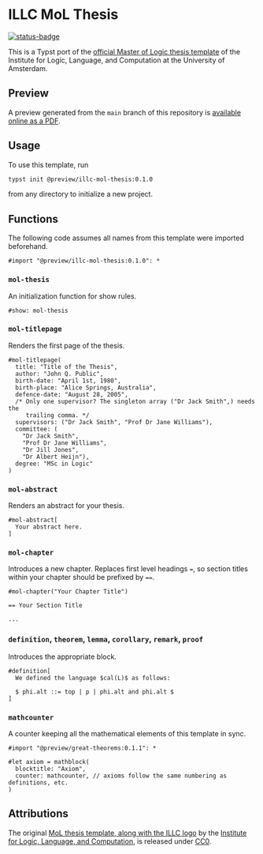 # ILLC MoL Thesis

[![status-badge](https://ci.codeberg.org/api/badges/14184/status.svg)](https://ci.codeberg.org/repos/14184)

This is a Typst port of the [official Master of Logic thesis
template](https://codeberg.org/m4lvin/illc-mol-thesis-template) of the
Institute for Logic, Language, and Computation at the University of Amsterdam.

## Preview

A preview generated from the `main` branch of this repository is [available
online as a PDF](https://foxy.codeberg.page/illc-mol-thesis/main.pdf).

## Usage

To use this template, run

```bash
typst init @preview/illc-mol-thesis:0.1.0
```

from any directory to initialize a new project.

## Functions

The following code assumes all names from this template were imported
beforehand.

```typst
#import "@preview/illc-mol-thesis:0.1.0": *
```

### `mol-thesis`

An initialization function for show rules.

```typst
#show: mol-thesis
```

### `mol-titlepage`

Renders the first page of the thesis.

```typst
#mol-titlepage(
  title: "Title of the Thesis",
  author: "John Q. Public",
  birth-date: "April 1st, 1980",
  birth-place: "Alice Springs, Australia",
  defence-date: "August 28, 2005",
  /* Only one supervisor? The singleton array ("Dr Jack Smith",) needs the
     trailing comma. */
  supervisors: ("Dr Jack Smith", "Prof Dr Jane Williams"),
  committee: (
    "Dr Jack Smith",
    "Prof Dr Jane Williams",
    "Dr Jill Jones",
    "Dr Albert Heijn"),
  degree: "MSc in Logic"
)
```

### `mol-abstract`

Renders an abstract for your thesis.

```typst
#mol-abstract[
  Your abstract here.
]
```

### `mol-chapter`

Introduces a new chapter. Replaces first level headings `=`, so section titles
within your chapter should be prefixed by `==`.

```typst
#mol-chapter("Your Chapter Title")

== Your Section Title

...
```

### `definition`, `theorem`, `lemma`, `corollary`, `remark`, `proof`

Introduces the appropriate block.

```typst
#definition[
  We defined the language $cal(L)$ as follows:

  $ phi.alt ::= top | p | phi.alt and phi.alt $
]
```

### `mathcounter`

A counter keeping all the mathematical elements of this template in sync.

```typst
#import "@preview/great-theorems:0.1.1": *

#let axiom = mathblock(
  blocktitle: "Axiom",
  counter: mathcounter, // axioms follow the same numbering as definitions, etc.
)
```

## Attributions

The original [MoL thesis template, along with the ILLC
logo](https://codeberg.org/m4lvin/illc-mol-thesis-template) by the [Institute
for Logic, Language, and Computation](https://illc.uva.nl), is released under
[CC0](https://creativecommons.org/publicdomain/zero/1.0/).
